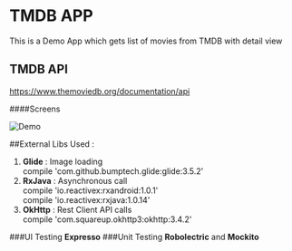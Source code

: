 # TMDB APP
This is a Demo App which gets list of movies from TMDB with detail view

## TMDB API
https://www.themoviedb.org/documentation/api

####Screens

![Demo](https://github.com/Auto-Droid/TMDB-App/blob/master/Screenshot_GIF.gif)


##External Libs Used :
1. **Glide** : Image loading
<br />compile 'com.github.bumptech.glide:glide:3.5.2'
2. **RxJava** : Asynchronous call
<br />compile 'io.reactivex:rxandroid:1.0.1'
<br />compile 'io.reactivex:rxjava:1.0.14'
3. **OkHttp** : Rest Client API calls
<br />compile 'com.squareup.okhttp3:okhttp:3.4.2'

###UI Testing
  **Expresso** 
###Unit Testing
  **Robolectric** and **Mockito**
